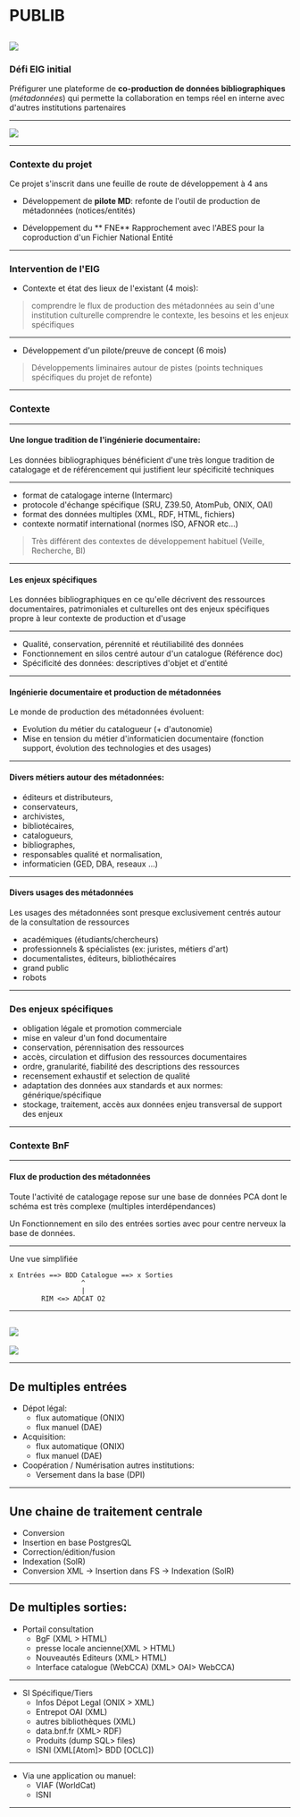 # PUBLIB

![](./bigcat/img/publib.JPEG)
---

### Défi EIG initial

Préfigurer une plateforme de **co-production de données bibliographiques** (*métadonnées*)
qui permette la collaboration
en temps réel en interne avec d'autres institutions partenaires

---

![](./bigcat/img/defi.PNG)

---

### Contexte du projet

Ce projet s'inscrit dans une feuille de route de développement à 4 ans

* Développement de **pilote MD**: refonte de l'outil de production de métadonnées (notices/entités)

* Développement du ** FNE** Rapprochement avec l'ABES pour la coproduction d'un Fichier National Entité

---
### Intervention de l'EIG

* Contexte et état des lieux de l'existant (4 mois):

> comprendre le flux de production des métadonnées au sein d'une institution culturelle
> comprendre le contexte, les besoins et les enjeux spécifiques

---

* Développement d'un pilote/preuve de concept (6 mois)

> Développements liminaires autour de pistes (points techniques spécifiques du projet de refonte)


---

### Contexte

---
#### Une longue tradition  de l'ingénierie documentaire:

Les données bibliographiques bénéficient d'une très longue tradition
de catalogage et de référencement qui justifient leur spécificité techniques

---
  * format de catalogage interne (Intermarc)
  * protocole d'échange spécifique (SRU, Z39.50, AtomPub, ONIX, OAI)
  * format des données multiples (XML, RDF, HTML, fichiers)
  * contexte normatif international (normes ISO, AFNOR etc...)

> Très différent des contextes de développement habituel
(Veille, Recherche, BI)

---

#### Les enjeux spécifiques

Les données bibliographiques en ce qu'elle décrivent des ressources documentaires, patrimoniales et culturelles ont des enjeux spécifiques propre à leur contexte de production et d'usage

---

  * Qualité, conservation, pérennité et réutiliabilité des données
  * Fonctionnement en silos centré autour d'un catalogue (Référence doc)
  * Spécificité des données: descriptives d'objet et d'entité

---
#### Ingénierie documentaire et production de métadonnées

Le monde de production des métadonnées évoluent:
  * Evolution du métier du catalogueur (+ d'autonomie)
  * Mise en tension du métier d'informaticien documentaire (fonction support, évolution des technologies et des usages)

---

#### Divers métiers autour des métadonnées:

  - éditeurs et distributeurs,
  - conservateurs,
  - archivistes,
  - bibliotécaires,
  - catalogueurs,
  - bibliographes,
  - responsables qualité et normalisation,
  - informaticien (GED, DBA, reseaux ...)

---

#### Divers usages des métadonnées

Les usages des métadonnées sont presque exclusivement centrés autour de la consultation de ressources

  - académiques (étudiants/chercheurs)
  - professionnels & spécialistes (ex: juristes, métiers d'art)
  - documentalistes, éditeurs, bibliothécaires
  - grand public
  - robots

---

### Des enjeux spécifiques

  - obligation légale et promotion commerciale
  - mise en valeur d'un fond documentaire
  - conservation, pérennisation des ressources
  - accès, circulation et diffusion des ressources documentaires
  - ordre, granularité, fiabilité des descriptions des ressources
  - recensement exhaustif et selection de qualité
  - adaptation des données aux standards et aux normes: générique/spécifique
  - stockage, traitement, accès aux données enjeu transversal de support des enjeux

---
### Contexte BnF
---

#### Flux de production des métadonnées

Toute l'activité de catalogage repose sur une base de données PCA dont le schéma est très complexe (multiples interdépendances)

Un Fonctionnement en silo des entrées sorties avec pour centre nerveux la base de données.

---
Une vue simplifiée

```
x Entrées ==> BDD Catalogue ==> x Sorties
                  ^
                  |
        RIM <=> ADCAT O2
```
---
![](./bigcat/img/SI_Schema.PNG)
---

![](./bigcat/img/panorama.jpg)

---
## De multiples entrées

* Dépot légal:
  - flux automatique (ONIX)
  - flux manuel (DAE)
* Acquisition:
  - flux automatique (ONIX)
  - flux manuel (DAE)
* Coopération / Numérisation autres institutions:
  - Versement dans la base (DPI)

---

## Une chaine de traitement centrale

- Conversion
- Insertion en base PostgresQL
- Correction/édition/fusion
- Indexation (SolR)
- Conversion XML -> Insertion dans FS -> Indexation (SolR)


---

## De multiples sorties:

* Portail consultation
  - BgF (XML > HTML)
  - presse locale ancienne(XML > HTML)
  - Nouveautés Editeurs (XML> HTML)
  - Interface catalogue (WebCCA) (XML> OAI> WebCCA)

---

* SI Spécifique/Tiers
  - Infos Dépot Legal (ONIX > XML)
  - Entrepot OAI (XML)
  - autres bibliothèques (XML)
  - data.bnf.fr (XML> RDF)
  - Produits (dump SQL> files)
  - ISNI  (XML[Atom]> BDD [OCLC])

---

* Via une application ou manuel:
  - VIAF (WorldCat)
  - ISNI

---
